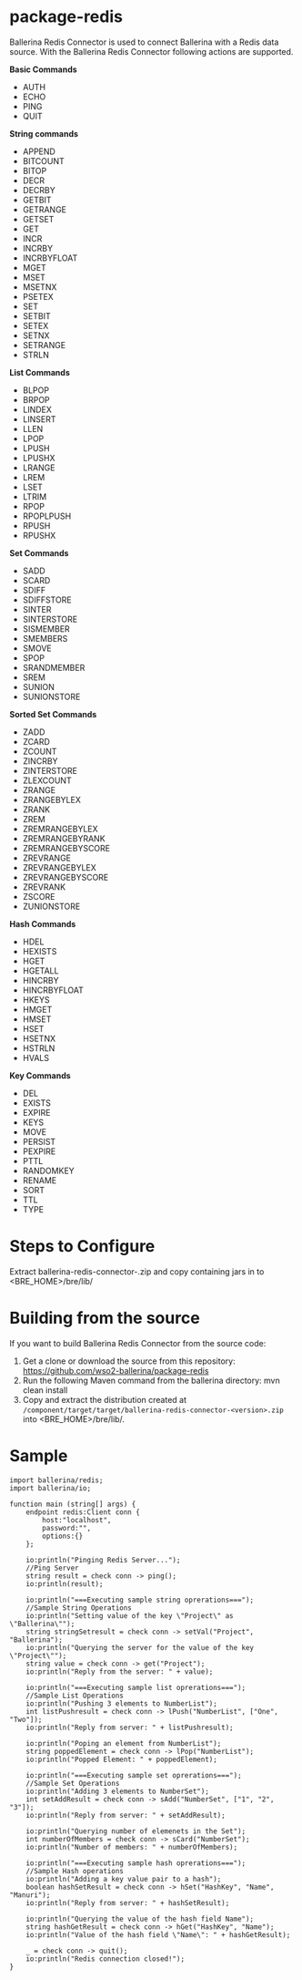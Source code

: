 # package-redis

Ballerina Redis Connector is used to connect Ballerina with a Redis data source. With the Ballerina Redis Connector 
following actions are supported.

**Basic Commands**

* AUTH
* ECHO
* PING
* QUIT

**String commands**

* APPEND
* BITCOUNT
* BITOP
* DECR
* DECRBY
* GETBIT
* GETRANGE
* GETSET
* GET
* INCR
* INCRBY
* INCRBYFLOAT
* MGET
* MSET
* MSETNX
* PSETEX
* SET
* SETBIT
* SETEX
* SETNX
* SETRANGE
* STRLN

**List Commands**
 * BLPOP
 * BRPOP
 * LINDEX
 * LINSERT
 * LLEN
 * LPOP
 * LPUSH
 * LPUSHX
 * LRANGE
 * LREM
 * LSET
 * LTRIM
 * RPOP
 * RPOPLPUSH
 * RPUSH
 * RPUSHX
 
**Set Commands**
 
 * SADD
 * SCARD
 * SDIFF
 * SDIFFSTORE
 * SINTER
 * SINTERSTORE
 * SISMEMBER
 * SMEMBERS
 * SMOVE
 * SPOP
 * SRANDMEMBER
 * SREM
 * SUNION
 * SUNIONSTORE
 
**Sorted Set Commands**
 
 * ZADD
 * ZCARD
 * ZCOUNT
 * ZINCRBY
 * ZINTERSTORE
 * ZLEXCOUNT
 * ZRANGE
 * ZRANGEBYLEX
 * ZRANK
 * ZREM
 * ZREMRANGEBYLEX
 * ZREMRANGEBYRANK
 * ZREMRANGEBYSCORE
 * ZREVRANGE
 * ZREVRANGEBYLEX
 * ZREVRANGEBYSCORE
 * ZREVRANK
 * ZSCORE
 * ZUNIONSTORE
 
**Hash Commands**
 
 * HDEL
 * HEXISTS
 * HGET
 * HGETALL
 * HINCRBY
 * HINCRBYFLOAT
 * HKEYS
 * HMGET
 * HMSET
 * HSET
 * HSETNX
 * HSTRLN
 * HVALS
 
**Key Commands**

* DEL
* EXISTS
* EXPIRE
* KEYS
* MOVE
* PERSIST
* PEXPIRE
* PTTL
* RANDOMKEY
* RENAME
* SORT
* TTL
* TYPE

Steps to Configure
==================================

Extract ballerina-redis-connector-<version>.zip and copy containing jars in to <BRE_HOME>/bre/lib/

Building from the source
==================================
If you want to build Ballerina Redis Connector from the source code:

1. Get a clone or download the source from this repository:
    https://github.com/wso2-ballerina/package-redis
2. Run the following Maven command from the ballerina directory: 
    mvn clean install
3. Copy and extract the distribution created at `/component/target/target/ballerina-redis-connector-<version>.zip`  
into <BRE_HOME>/bre/lib/.

Sample
==================================

```ballerina
import ballerina/redis;
import ballerina/io;

function main (string[] args) {
    endpoint redis:Client conn {
        host:"localhost",
        password:"",
        options:{}
    };
    
    io:println("Pinging Redis Server...");
    //Ping Server
    string result = check conn -> ping();
    io:println(result);
    
    io:println("===Executing sample string oprerations===");
    //Sample String Operations
    io:println("Setting value of the key \"Project\" as \"Ballerina\"");
    string stringSetresult = check conn -> setVal("Project", "Ballerina");
    io:println("Querying the server for the value of the key \"Project\"");
    string value = check conn -> get("Project");
    io:println("Reply from the server: " + value);
    
    io:println("===Executing sample list oprerations===");
    //Sample List Operations
    io:println("Pushing 3 elements to NumberList");
    int listPushresult = check conn -> lPush("NumberList", ["One", "Two"]);
    io:println("Reply from server: " + listPushresult);
    
    io:println("Poping an element from NumberList");
    string poppedElement = check conn -> lPop("NumberList");
    io:println("Popped Element: " + poppedElement);
    
    io:println("===Executing sample set oprerations===");
    //Sample Set Operations
    io:println("Adding 3 elements to NumberSet");
    int setAddResult = check conn -> sAdd("NumberSet", ["1", "2", "3"]);
    io:println("Reply from server: " + setAddResult);

    io:println("Querying number of elemenets in the Set");
    int numberOfMembers = check conn -> sCard("NumberSet");
    io:println("Number of members: " + numberOfMembers);
        
    io:println("===Executing sample hash oprerations===");
    //Sample Hash operations
    io:println("Adding a key value pair to a hash");
    boolean hashSetResult = check conn -> hSet("HashKey", "Name", "Manuri");
    io:println("Reply from server: " + hashSetResult);
    
    io:println("Querying the value of the hash field Name");
    string hashGetResult = check conn -> hGet("HashKey", "Name");
    io:println("Value of the hash field \"Name\": " + hashGetResult);
    
    _ = check conn -> quit();
    io:println("Redis connection closed!");
}
```
